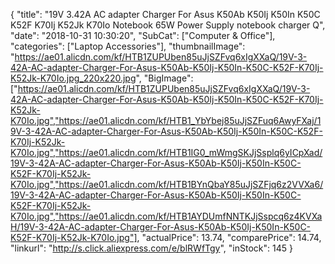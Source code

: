 {
	"title": "19V 3.42A AC adapter Charger For Asus K50Ab K50Ij K50In K50C K52F K70Ij K52Jk K70Io Notebook 65W Power Supply notebook charger Q",
	"date": "2018-10-31 10:30:20",
	"SubCat": ["Computer & Office"],
	"categories": ["Laptop Accessories"],
	"thumbnailImage": "https://ae01.alicdn.com/kf/HTB1ZUPUben85uJjSZFvq6xIgXXaQ/19V-3-42A-AC-adapter-Charger-For-Asus-K50Ab-K50Ij-K50In-K50C-K52F-K70Ij-K52Jk-K70Io.jpg_220x220.jpg",
	"BigImage": ["https://ae01.alicdn.com/kf/HTB1ZUPUben85uJjSZFvq6xIgXXaQ/19V-3-42A-AC-adapter-Charger-For-Asus-K50Ab-K50Ij-K50In-K50C-K52F-K70Ij-K52Jk-K70Io.jpg","https://ae01.alicdn.com/kf/HTB1_YbYbej85uJjSZFuq6AwyFXaj/19V-3-42A-AC-adapter-Charger-For-Asus-K50Ab-K50Ij-K50In-K50C-K52F-K70Ij-K52Jk-K70Io.jpg","https://ae01.alicdn.com/kf/HTB1IG0_mWmgSKJjSsplq6yICpXad/19V-3-42A-AC-adapter-Charger-For-Asus-K50Ab-K50Ij-K50In-K50C-K52F-K70Ij-K52Jk-K70Io.jpg","https://ae01.alicdn.com/kf/HTB1BYnQbaY85uJjSZFjq6z2VVXa6/19V-3-42A-AC-adapter-Charger-For-Asus-K50Ab-K50Ij-K50In-K50C-K52F-K70Ij-K52Jk-K70Io.jpg","https://ae01.alicdn.com/kf/HTB1AYDUmfNNTKJjSspcq6z4KVXaH/19V-3-42A-AC-adapter-Charger-For-Asus-K50Ab-K50Ij-K50In-K50C-K52F-K70Ij-K52Jk-K70Io.jpg"],
	"actualPrice": 13.74,
	"comparePrice": 14.74,
	"linkurl": "http://s.click.aliexpress.com/e/blRWfTgy",
	"inStock": 145
}
